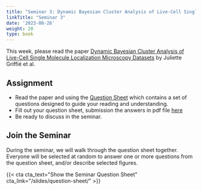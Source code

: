 ```yaml
---
title: "Seminar 3: Dynamic Bayesian Cluster Analysis of Live-Cell Single Molecule Localization Microscopy Datasets"
linkTitle: "Seminar 3"
date: '2023-08-26'
weight: 20
type: book
---
```


This week, please read the paper [Dynamic Bayesian Cluster Analysis of Live-Cell Single Molecule Localization Microscopy Datasets](https://onlinelibrary.wiley.com/doi/epdf/10.1002/smtd.201800008) by Juliette Griffié et al.


## Assignment

 - Read the paper and using the [Question Sheet](/question-sheet/) which contains a set of questions designed to guide your reading and understanding.
 - Fill out your question sheet, submission the answers in pdf file [here](https://forms.gle/cRyB9MQ4cDjFeNGE8)
 - Be ready to discuss in the seminar.

## Join the Seminar

During the seminar, we will walk through the question sheet together. Everyone will be selected at random to answer one or more questions from the question sheet, and/or describe selected figures.

 {{< cta cta_text="Show the Seminar Question Sheet" cta_link="/slides/question-sheet/" >}}